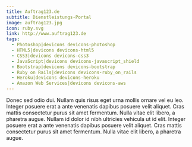 ```yaml
---
title: Auftrag123.de
subtitle: Dienstleistungs-Portal
image: auftrag123.jpg
icon: ruby.svg
link: http://www.auftrag123.de
tags:
  - Photoshop|devicons devicons-photoshop
  - HTML5|devicons devicons-html5
  - CSS3|devicons devicons-css3
  - JavaScript|devicons devicons-javascript_shield
  - Bootstrap|devicons devicons-bootstrap
  - Ruby on Rails|devicons devicons-ruby_on_rails
  - Heroku|devicons devicons-heroku
  - Amazon Web Services|devicons devicons-aws
---
```


Donec sed odio dui. Nullam quis risus eget urna mollis ornare vel eu leo. Integer posuere erat a ante venenatis dapibus posuere velit aliquet. Cras mattis consectetur purus sit amet fermentum. Nulla vitae elit libero, a pharetra augue. Nullam id dolor id nibh ultricies vehicula ut id elit.
Integer posuere erat a ante venenatis dapibus posuere velit aliquet. Cras mattis consectetur purus sit amet fermentum. Nulla vitae elit libero, a pharetra augue.
